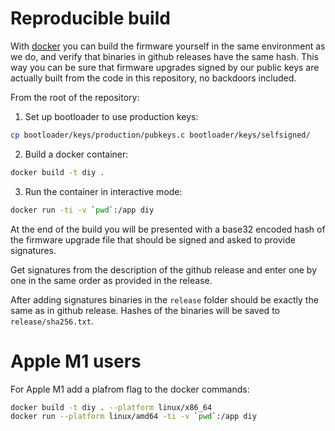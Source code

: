 # Reproducible build

With [docker](https://docs.docker.com/get-docker/) you can build the firmware yourself in the same environment as we do, and verify that binaries in github releases have the same hash. This way you can be sure that firmware upgrades signed by our public keys are actually built from the code in this repository, no backdoors included.

From the root of the repository:

1. Set up bootloader to use production keys:

```sh
cp bootloader/keys/production/pubkeys.c bootloader/keys/selfsigned/
```

2. Build a docker container:

```sh
docker build -t diy .
```

3. Run the container in interactive mode:

```sh
docker run -ti -v `pwd`:/app diy
```

At the end of the build you will be presented with a base32 encoded hash of the firmware upgrade file that should be signed and asked to provide signatures.

Get signatures from the description of the github release and enter one by one in the same order as provided in the release.

After adding signatures binaries in the `release` folder should be exactly the same as in github release. Hashes of the binaries will be saved to `release/sha256.txt`.

# Apple M1 users

For Apple M1 add a plafrom flag to the docker commands:

```sh
docker build -t diy . --platform linux/x86_64
docker run --platform linux/amd64 -ti -v `pwd`:/app diy
```
